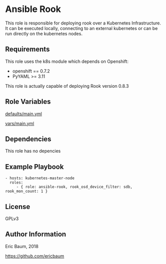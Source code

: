 Ansible Rook
=========

This role is responsible for deploying rook over a
Kubernetes Infrastructure. It can be executed locally,
connecting to an external kubernetes or can be run directly
on the kubernetes nodes.

Requirements
------------

This role uses the k8s module which depends on Openshift:

* openshift == 0.7.2
* PyYAML >= 3.11

This role is actually capable of deploying Rook version 0.8.3

Role Variables
--------------

[defaults/main.yml](defaults/main.yml)

[vars/main.yml](vars/main.yml)

Dependencies
------------

This role has no depencies

Example Playbook
----------------

    - hosts: kubernetes-master-node
      roles:
         - { role: ansible-rook, rook_osd_device_filter: sdb, rook_mon_count: 1 }

License
-------

GPLv3

Author Information
------------------

Eric Baum, 2018

https://github.com/ericbaum

